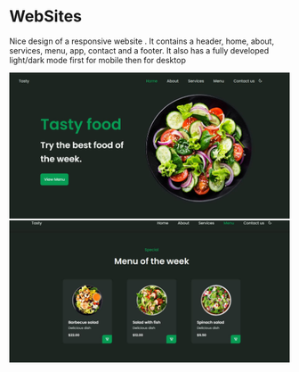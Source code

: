 # WebSites

Nice design of a responsive website . It contains a header, home, about, services, menu, app, contact and a footer. It also has a fully developed light/dark mode first for mobile then for desktop

![restaurant](responsiveWebsiteRestaurant/Preview1.JPG)
![restaurant](responsiveWebsiteRestaurant/Preview2.JPG)



